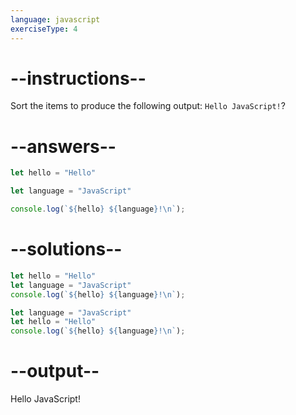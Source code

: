 ```yaml
---
language: javascript
exerciseType: 4
---
```


# --instructions--

Sort the items to produce the following output: `Hello JavaScript!`?

# --answers--

```javascript
let hello = "Hello"
```

```javascript
let language = "JavaScript"
```

```javascript
console.log(`${hello} ${language}!\n`);
```

# --solutions--

```javascript
let hello = "Hello"
let language = "JavaScript"
console.log(`${hello} ${language}!\n`);
```

```javascript
let language = "JavaScript"
let hello = "Hello"
console.log(`${hello} ${language}!\n`);
```

# --output--

Hello JavaScript!
